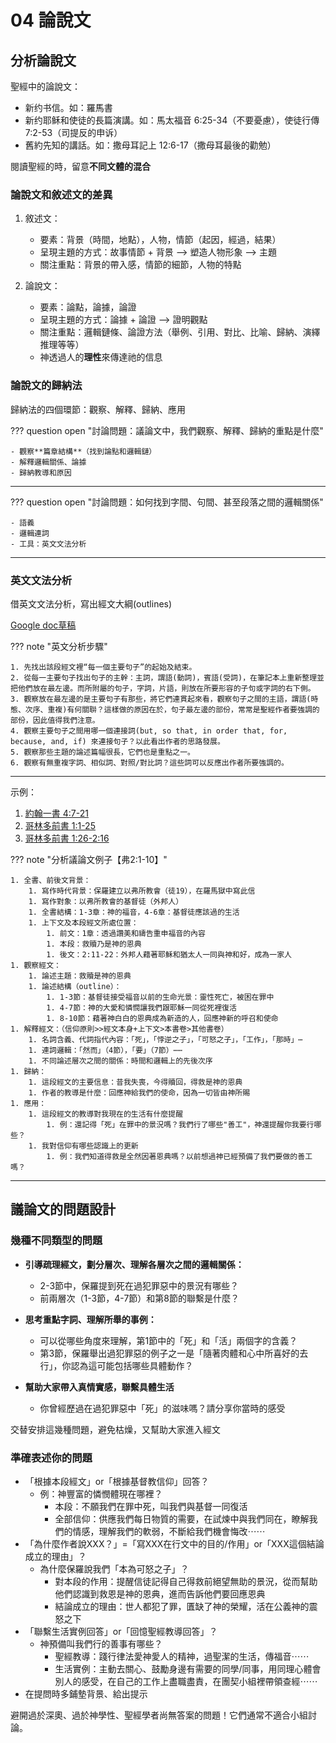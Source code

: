 # 04 論說文

## 分析論說文

聖經中的論說文：

- 新约书信。如：羅馬書
- 新约耶稣和使徒的長篇演講。如：馬太福音 6:25-34（不要憂慮），使徒行傳 7:2-53（司提反的申诉）
- 舊約先知的講話。如：撒母耳記上 12:6-17（撒母耳最後的勸勉）

閱讀聖經的時，留意**不同文體的混合**

### 論說文和敘述文的差異
1. 敘述文：
    - 要素：背景（時間，地點），人物，情節（起因，經過，結果）
    - 呈現主題的方式：故事情節 + 背景 --> 塑造人物形象 --> 主題
    - 關注重點：背景的帶入感，情節的細節，人物的特點
    
2. 論說文：
    - 要素：論點，論據，論證
    - 呈現主題的方式：論據 + 論證 --> 證明觀點
    - 關注重點：邏輯鏈條、論證方法（舉例、引用、對比、比喻、歸納、演繹推理等等）
    - 神透過人的**理性**來傳達祂的信息

### 論說文的歸納法

歸納法的四個環節：觀察、解釋、歸納、應用

??? question open "討論問題：議論文中，我們觀察、解釋、歸納的重點是什麼"

    - 觀察**篇章結構**（找到論點和邏輯鏈）
    - 解釋邏輯關係、論據
    - 歸納教導和原因

-----

??? question open "討論問題：如何找到字間、句間、甚至段落之間的邏輯關係"

    - 語義
    - 邏輯連詞
    - 工具：英文文法分析

-----

### 英文文法分析

借英文文法分析，寫出經文大綱(outlines)

[Google doc草稿](https://docs.google.com/document/d/1XImBnY-vAXNhShzHvTgs_YFuw8ulqlpDIpJuiic1RKA/edit)

??? note "英文分析步驟"

    1. 先找出該段經文裡“每一個主要句子”的起始及結束。
    2. 從每一主要句子找出句子的主幹：主詞，謂語(動詞)，賓語(受詞)，在筆記本上重新整理並把他們放在最左邊。而所附屬的句子，字詞，片語，則放在所要形容的子句或字詞的右下側。
    3. 觀察放在最左邊的是主要句子有那些，將它們連貫起來看，觀察句子之間的主語，謂語(時態、次序、重複)有何關聨？這樣做的原因在於，句子最左邊的部份，常常是聖經作者要強調的部份，因此值得我們注意。
    4. 觀察主要句子之間用哪一個連接詞(but, so that, in order that, for, because, and, if) 來連接句子？以此看出作者的思路發展。
    5. 觀察那些主題的論述篇幅很長，它們也是重點之一。
    6. 觀察有無重複字詞、相似詞、對照/對比詞？這些詞可以反應出作者所要強調的。

------

示例：
1. [約翰一書 4:7-21](https://drive.google.com/file/d/1oHF-XBb--yXt8lMG9gPQRIQTg4xocu2g/view?usp=sharing)
2. [哥林多前書 1:1-25](https://drive.google.com/file/d/1gR-darNwkft-d0GPycFqSbru6qLZhmij/view?usp=sharing)
3. [哥林多前書 1:26-2:16](https://drive.google.com/file/d/1xEr40gQBhCvU184yJ0GAUiTG0tXGzPkt/view?usp=sharing)

??? note "分析議論文例子【弗2:1-10】"

    1. 全書、前後文背景：
        1. 寫作時代背景：保羅建立以弗所教會（徒19），在羅馬獄中寫此信
        1. 寫作對象：以弗所教會的基督徒（外邦人）
        1. 全書結構：1-3章：神的福音，4-6章：基督徒應該過的生活
        1. 上下文及本段經文所處位置：
            1. 前文：1章：透過讚美和禱告重申福音的內容
            1. 本段：救贖乃是神的恩典
            1. 後文：2:11-22：外邦人藉著耶穌和猶太人一同與神和好，成為一家人
    1. 觀察經文：
        1. 論述主題：救贖是神的恩典
        1. 論述結構（outline）：
            1. 1-3節：基督徒接受福音以前的生命光景：靈性死亡，被困在罪中
            1. 4-7節：神的大愛和憐憫讓我們跟耶穌一同從死裡復活
            1. 8-10節：藉著神白白的恩典成為新造的人，回應神新的呼召和使命
    1. 解釋經文：（信仰原則>>經文本身+上下文>本書卷>其他書卷）
        1. 名詞含義、代詞指代內容：「死」，「悖逆之子」，「可怒之子」，「工作」，「那時」⋯
        1. 連詞邏輯：「然而」（4節），「要」（7節）⋯⋯
        1. 不同論述層次之間的關係：時間和邏輯上的先後次序
    1. 歸納：
        1. 這段經文的主要信息：昔我失喪，今得贖回，得救是神的恩典
        1. 作者的教導是什麼：回應神給我們的使命，因為一切皆由神所賜
    1. 應用：
        1. 這段經文的教導對我現在的生活有什麼提醒
            1. 例：還記得「死」在罪中的景況嗎？我們行了哪些"善工"，神還提醒你我要行哪些？
        1. 我對信仰有哪些認識上的更新
            1. 例：我們知道得救是全然因著恩典嗎？以前想過神已經預備了我們要做的善工嗎？

-----

## 議論文的問題設計

### 幾種不同類型的問題

- **引導疏理經文，劃分層次、理解各層次之間的邏輯關係：**

    - 2-3節中，保羅提到死在過犯罪惡中的景況有哪些？
    - 前兩層次（1-3節，4-7節）和第8節的聯繫是什麼？

- **思考重點字詞、理解所舉的事例：**

    - 可以從哪些角度來理解，第1節中的「死」和「活」兩個字的含義？
    - 第3節，保羅舉出過犯罪惡的例子之一是「隨著肉體和心中所喜好的去行」，你認為這可能包括哪些具體動作？

- **幫助大家帶入真情實感，聯繫具體生活**

    - 你曾經歷過在過犯罪惡中「死」的滋味嗎？請分享你當時的感受

交替安排這幾種問題，避免枯燥，又幫助大家進入經文

### 準確表述你的問題

- 「根據本段經文」or「根據基督教信仰」回答？
    - 例：神豐富的憐憫體現在哪裡？
        - 本段：不願我們在罪中死，叫我們與基督一同復活
        - 全部信仰：供應我們每日物質的需要，在試煉中與我們同在，瞭解我們的情感，理解我們的軟弱，不斷給我們機會悔改⋯⋯
- 「為什麼作者說XXX？」=「寫XXX在行文中的目的/作用」or「XXX這個結論成立的理由」？
    - 為什麼保羅說我們「本為可怒之子」？
        - 對本段的作用：提醒信徒記得自己得救前絕望無助的景況，從而幫助他們認識到救恩是神的恩典，進而告訴他們要回應恩典
        - 結論成立的理由：世人都犯了罪，匱缺了神的榮耀，活在公義神的震怒之下
- 「聯繫生活實例回答」or「回憶聖經教導回答」？
    - 神預備叫我們行的善事有哪些？
        - 聖經教導：踐行律法愛神愛人的精神，過聖潔的生活，傳福音⋯⋯
        - 生活實例：主動去關心、鼓勵身邊有需要的同學/同事，用同理心體會別人的感受，在自己的工作上盡職盡責，在團契小組裡帶領查經⋯⋯
- 在提問時多鋪墊背景、給出提示

避開過於深奧、過於神學性、聖經學者尚無答案的問題！它們通常不適合小組討論。
